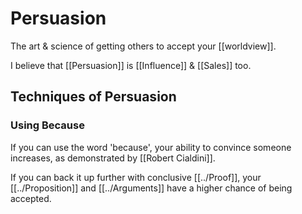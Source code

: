 # Persuasion

The art & science of getting others to accept your [[worldview]].

I believe that [[Persuasion]] is [[Influence]] & [[Sales]] too.

## Techniques of Persuasion

### Using Because
If you can use the word 'because', your ability to convince someone increases, as demonstrated by [[Robert Cialdini]].

If you can back it up further with conclusive [[../Proof]], your [[../Proposition]] and [[../Arguments]] have a higher chance of being accepted.